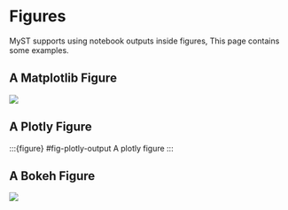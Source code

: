 # Figures

MyST supports using notebook outputs inside figures, This page contains some examples. 

## A Matplotlib Figure

![](#fig-matplotlib)

## A Plotly Figure

:::{figure} #fig-plotly-output
A plotly figure
:::

## A Bokeh Figure

![](#fig-bokeh)

